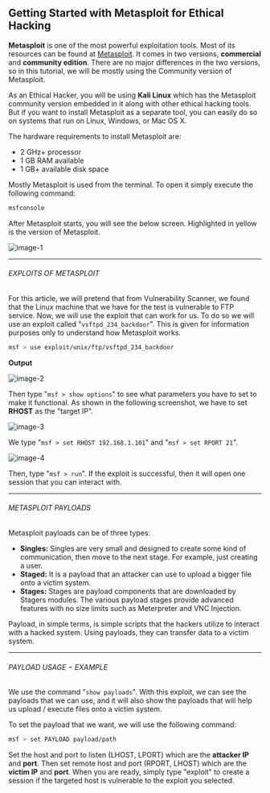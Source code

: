 ## Getting Started with Metasploit for Ethical Hacking

**Metasploit** is one of the most powerful exploitation tools. Most of its resources can be found at [Metasploit](https://www.metasploit.com). It comes in two versions, **commercial** and **community edition**. There are no major differences in the two versions, so in this tutorial, we will be mostly using the Community version of Metasploit.

As an Ethical Hacker, you will be using **Kali Linux** which has the Metasploit community version embedded in it along with other ethical hacking tools. But if you want to install Metasploit as a separate tool, you can easily do so on systems that run on Linux, Windows, or Mac OS X.

The hardware requirements to install Metasploit are:

- 2 GHz+ processor
- 1 GB RAM available
- 1 GB+ available disk space

Mostly Metasploit is used from the terminal. To open it simply execute the following command:

```bash
msfconsole
```

After Metasploit starts, you will see the below screen. Highlighted in yellow is the version of Metasploit.

![image-1](https://raw.githubusercontent.com/cybsploit/tutorials/master/medias/2cb2bc094e383b81bc08ed6d1bfaeae5-1.png "Image-1")

* * *

###### EXPLOITS OF METASPLOIT

For this article, we will pretend that from Vulnerability Scanner, we found that the Linux machine that we have for the test is vulnerable to FTP service. Now, we will use the exploit that can work for us. To do so we will use an exploit called "`vsftpd_234_backdoor`". This is given for information purposes only to understand how Metasploit works.

```bash
msf > use exploit/unix/ftp/vsftpd_234_backdoor
```

**Output**

![image-2](https://raw.githubusercontent.com/cybsploit/tutorials/master/medias/2cb2bc094e383b81bc08ed6d1bfaeae5-2.png "Image-2")

Then type "`msf > show options`" to see what parameters you have to set to make it functional. As shown in the following screenshot, we have to set **RHOST** as the "target IP".

![image-3](https://raw.githubusercontent.com/cybsploit/tutorials/master/medias/2cb2bc094e383b81bc08ed6d1bfaeae5-3.png "Image-3")

We type "`msf > set RHOST 192.168.1.101`" and "`msf > set RPORT 21`".

![image-4](https://raw.githubusercontent.com/cybsploit/tutorials/master/medias/2cb2bc094e383b81bc08ed6d1bfaeae5-4.png "Image-4")

Then, type "`msf > run`". If the exploit is successful, then it will open one session that you can interact with.

* * *

###### METASPLOIT PAYLOADS

Metasploit payloads can be of three types:

* **Singles:** Singles are very small and designed to create some kind of communication, then move to the next stage. For example, just creating a user.
* **Staged:** It is a payload that an attacker can use to upload a bigger file onto a victim system.
* **Stages:** Stages are payload components that are downloaded by Stagers modules. The various payload stages provide advanced features with no size limits such as Meterpreter and VNC Injection.

Payload, in simple terms, is simple scripts that the hackers utilize to interact with a hacked system. Using payloads, they can transfer data to a victim system.

* * *

###### PAYLOAD USAGE − EXAMPLE

We use the command "`show payloads`". With this exploit, we can see the payloads that we can use, and it will also show the payloads that will help us upload / execute files onto a victim system.

To set the payload that we want, we will use the following command:

```bash
msf > set PAYLOAD payload/path
```

Set the host and port to listen (LHOST, LPORT) which are the **attacker IP** and **port**. Then set remote host and port (RPORT, LHOST) which are the **victim IP** and **port**. When you are ready, simply type "exploit" to create a session if the targeted host is vulnerable to the exploit you selected.
